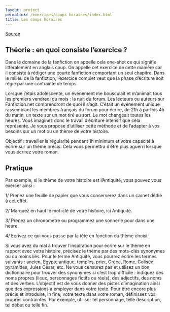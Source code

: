 ```yaml
---
layout: project
permalink: /exercices/coups horaires/index.html
title: Les coups horaires
---
```


[Source](http://des-mots-et-des-lettres.com/exercices-decriture-creative)

## Théorie : en quoi consiste l’exercice ?

Dans le domaine de la fanfiction on appelle cela one-shot ce qui signifie littéralement en anglais coup. On appelle cet exercice de cette manière car il consiste à rédiger une courte fanfiction comportant un seul chapitre. Dans le milieu de la fanfiction, l’exercice complet veut que la phase d’écriture soit régie par une contrainte de temps.

Lorsque j’étais adolescente, un événement me bousculait et m’animait tous les premiers vendredi du mois : la nuit du forum. Les lecteurs ou auteurs sur Fanfiction.net comprendront de quoi il s’agit. C’était un événement unique rassemblant les membres français du forum pour écrire, de 21h à parfois 4h du matin, un texte sur un mot tiré au sort. Le mot changeait toutes les heures. Vous imaginez donc le travail d’écriture intensif que cela représente.
Je vous propose d’utiliser cette méthode et de l’adapter à vos besoins sur un mot ou un thème de votre histoire.

Objectif : travailler la régularité pendant 1h minimum et votre capacité à écrire sur un thème précis. Cela vous permettra d’être plus aguerri lorsque vous écrirez votre roman.

## Pratique

Par exemple, si le thème de votre histoire est l’Antiquité, vous pouvez vous exercer ainsi :

1/ Prenez une feuille de papier que vous conserverez dans un carnet dédié à cet effet.

2/ Marquez en haut le mot-clé de votre histoire, ici Antiquité.

3/ Prenez un chronomètre ou programmez une sonnerie pour dans une heure.

4/ Ecrivez ce qui vous passe par la tête en fonction du thème choisi.

Si vous avez du mal à trouver l’inspiration pour écrire sur le thème en rapport avec votre histoire, précisez le thème par des mots-clés synonymes ou du moins liés. Pour le terme Antiquité, vous pourrez écrire les termes suivants : ancien, Egypte antique, temples, prier, Grèce, Rome, Colisée, pyramides, Jules César, etc. Ne vous censurez pas et utilisez un bon dictionnaire pour trouver des synonymes si c’est trop difficile : indiquez des noms propres (lieux, personnages fictifs ou réels), des adjectifs, des noms et des verbes. L’objectif est de vous donner des pistes d’imagination ainsi que des expressions à employer dans votre texte.
Pour être encore plus précis et introduire, in fine, votre texte dans votre roman, définissez vos propres contraintes. Par exemple, utiliser tel personnage, telle description, tel début ou telle fin.
